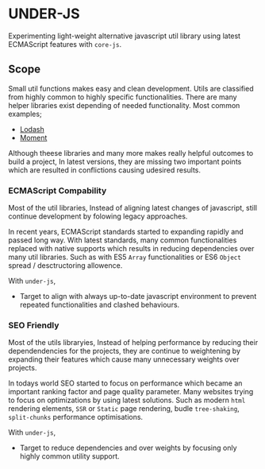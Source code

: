 # UNDER-JS

Experimenting light-weight alternative javascript util library using latest ECMAScript features with `core-js`.

## Scope

Small util functions makes easy and clean development. Utils are classified from highly common to highly specific functionalities. There are many helper libraries exist depending of needed functionality. Most common examples;

- [Lodash](http://keepachangelog.com/en/1.0.0/)
- [Moment](http://keepachangelog.com/en/1.0.0/)

Although theese libraries and many more makes really helpful outcomes to build a project, In latest versions, they are missing two important points which are resulted in conflictions causing udesired results.

### ECMAScript Compability

Most of the util libraries, Instead of aligning latest changes of javascript, still continue development by folowing legacy approaches.

In recent years, ECMAScript standards started to expanding rapidly and passed long way. With latest standards, many common functionalities replaced with native supports which results in reducing dependencies over many util libraries. Such as with ES5 `Array` functionalities or  ES6 `Object` spread / desctructoring allowence. 

With `under-js`,

- Target to align with always up-to-date javascript environment to prevent repeated functionalities and clashed behaviours.

### SEO Friendly

Most of the utils libraryies, Instead of helping performance by reducing their dependendencies for the projects, they are continue to weightening by expanding their features which cause many unnecessary weights over projects.

In todays world SEO started to focus on performance which became an important ranking factor and page quality parameter. Many websites trying to focus on optimizations by using latest solutions. Such as modern `html` rendering elements, `SSR` or `Static` page rendering, budle `tree-shaking`, `split-chunks` performance optimisations.

With `under-js`,

- Target to reduce dependencies and over weights by focusing only highly common utility support.

